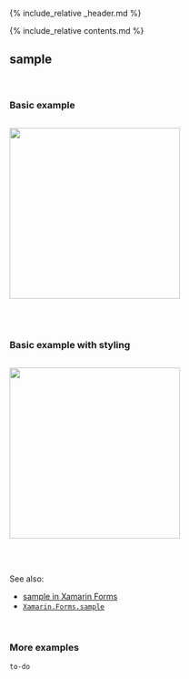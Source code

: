 {% include_relative _header.md %}

{% include_relative contents.md %}

sample
--------

<br /> 

### Basic example


```fsharp 

```

<img src="images/view/sample-adr-basic.png" width="300">

<br /> <br /> 

### Basic example with styling

```fsharp 

```


<img src="images/view/sample-adr-styled.png" width="300">

<br /> <br /> 

See also:

* [sample in Xamarin Forms](https://docs.microsoft.com/en-us/xamarin/xamarin-forms/user-interface/sample)
* [`Xamarin.Forms.sample`](https://docs.microsoft.com/en-us/dotnet/api/Xamarin.Forms.sample)

<br /> 

### More examples

`to-do`